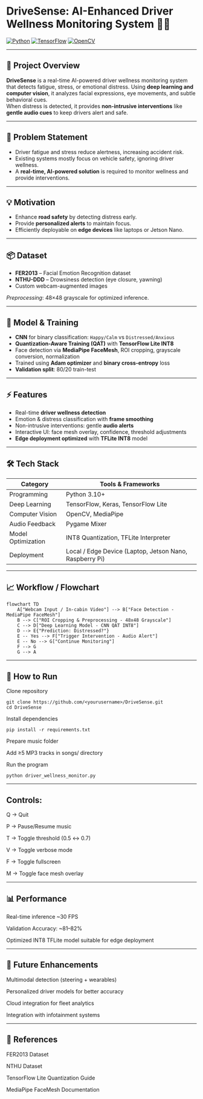 # **DriveSense: AI-Enhanced Driver Wellness Monitoring System** 🚗🧠

[![Python](https://img.shields.io/badge/python-3.10-blue)](https://www.python.org/) 
[![TensorFlow](https://img.shields.io/badge/tensorflow-2.x-orange)](https://www.tensorflow.org/) 
[![OpenCV](https://img.shields.io/badge/opencv-4.x-green)](https://opencv.org/)

---

## **🚨 Project Overview**

**DriveSense** is a real-time AI-powered driver wellness monitoring system that detects fatigue, stress, or emotional distress. Using **deep learning and computer vision**, it analyzes facial expressions, eye movements, and subtle behavioral cues.  
When distress is detected, it provides **non-intrusive interventions** like **gentle audio cues** to keep drivers alert and safe.

---

## **🎯 Problem Statement**

- Driver fatigue and stress reduce alertness, increasing accident risk.  
- Existing systems mostly focus on vehicle safety, ignoring driver wellness.  
- A **real-time, AI-powered solution** is required to monitor wellness and provide interventions.

---

## **💡 Motivation**

- Enhance **road safety** by detecting distress early.  
- Provide **personalized alerts** to maintain focus.  
- Efficiently deployable on **edge devices** like laptops or Jetson Nano.

---

## **📦 Dataset**

- **FER2013** – Facial Emotion Recognition dataset  
- **NTHU-DDD** – Drowsiness detection (eye closure, yawning)  
- Custom webcam-augmented images  

_Preprocessing_: 48×48 grayscale for optimized inference.

---

## **🧠 Model & Training**

- **CNN** for binary classification: `Happy/Calm` vs `Distressed/Anxious`  
- **Quantization-Aware Training (QAT)** with **TensorFlow Lite INT8**  
- Face detection via **MediaPipe FaceMesh**, ROI cropping, grayscale conversion, normalization  
- Trained using **Adam optimizer** and **binary cross-entropy** loss  
- **Validation split**: 80/20 train-test  

---

## **⚡ Features**

- Real-time **driver wellness detection**  
- Emotion & distress classification with **frame smoothing**  
- Non-intrusive interventions: gentle **audio alerts**  
- Interactive UI: face mesh overlay, confidence, threshold adjustments  
- **Edge deployment optimized** with **TFLite INT8** model  

---

## **🛠 Tech Stack**

| Category | Tools & Frameworks |
|----------|------------------|
| Programming | Python 3.10+ |
| Deep Learning | TensorFlow, Keras, TensorFlow Lite |
| Computer Vision | OpenCV, MediaPipe |
| Audio Feedback | Pygame Mixer |
| Model Optimization | INT8 Quantization, TFLite Interpreter |
| Deployment | Local / Edge Device (Laptop, Jetson Nano, Raspberry Pi) |

---

## **📈 Workflow / Flowchart**

```mermaid
flowchart TD
    A["Webcam Input / In-cabin Video"] --> B["Face Detection - MediaPipe FaceMesh"]
    B --> C["ROI Cropping & Preprocessing - 48x48 Grayscale"]
    C --> D["Deep Learning Model - CNN QAT INT8"]
    D --> E{"Prediction: Distressed?"}
    E -- Yes --> F["Trigger Intervention - Audio Alert"]
    E -- No --> G["Continue Monitoring"]
    F --> G
    G --> A
```
---

## **🚀 How to Run**

Clone repository

```
git clone https://github.com/<yourusername>/DriveSense.git
cd DriveSense
```

Install dependencies

```
pip install -r requirements.txt
```

Prepare music folder

Add ≥5 MP3 tracks in songs/ directory

Run the program

```
python driver_wellness_monitor.py
```
---

## **Controls:**

Q → Quit

P → Pause/Resume music

T → Toggle threshold (0.5 ↔ 0.7)

V → Toggle verbose mode

F → Toggle fullscreen

M → Toggle face mesh overlay

---

## **📊 Performance**

Real-time inference ~30 FPS

Validation Accuracy: ~81–82%

Optimized INT8 TFLite model suitable for edge deployment

---

## **📝 Future Enhancements**

Multimodal detection (steering + wearables)

Personalized driver models for better accuracy

Cloud integration for fleet analytics

Integration with infotainment systems

---

## **📌 References**

FER2013 Dataset

NTHU Dataset

TensorFlow Lite Quantization Guide

MediaPipe FaceMesh Documentation

